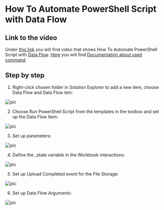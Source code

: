 
# How To Automate PowerShell Script with Data Flow


## Link to the video

Under [this link](https://profitbasedocs.blob.core.windows.net/videos/PowerShell%20-%20How%20To%20Automate%20Script%20with%20Data%20Flow.mp4) you will find video that shows How To Automate PowerShell Script with [Data Flow](../../dataflows/index.md). [Here](../commands.md) you will find [Documentation about used command](../commands.md).
<br/>


## Step by step


1. Right-click chosen folder in Solution Explorer to add a new item, choose Data Flow and Data Flow Iem:

![pic](https://profitbasedocs.blob.core.windows.net/images/PSiDFht%20(1).png)

2. Choose Run PowerShell Script from the templates in the toolbox and set up the Data Flow Item:

![pic](https://profitbasedocs.blob.core.windows.net/images/PSiDFht%20(2).png)

3. Set up parameters:

![pic](https://profitbasedocs.blob.core.windows.net/images/PSiDFht%20(3).png)

4. Define the _state variable in the Workbook interactions:

![pic](https://profitbasedocs.blob.core.windows.net/images/PSiDFht%20(4).png)

5. Set up Upload Completed event for the File Storage:

![pic](https://profitbasedocs.blob.core.windows.net/images/PSiDFht%20(5).png)

6. Set up Data Flow Arguments:

![pic](https://profitbasedocs.blob.core.windows.net/images/PSiDFht%20(6).png)


<br/>